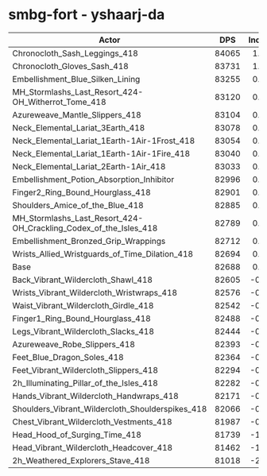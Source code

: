 # smbg-fort - yshaarj-da
| Actor | DPS | Increase |
|---|:---:|:---:|
|Chronocloth_Sash_Leggings_418|84065|1.67%|
|Chronocloth_Gloves_Sash_418|83731|1.26%|
|Embellishment_Blue_Silken_Lining|83255|0.69%|
|MH_Stormlashs_Last_Resort_424-OH_Witherrot_Tome_418|83120|0.52%|
|Azureweave_Mantle_Slippers_418|83104|0.50%|
|Neck_Elemental_Lariat_3Earth_418|83078|0.47%|
|Neck_Elemental_Lariat_1Earth-1Air-1Frost_418|83054|0.44%|
|Neck_Elemental_Lariat_1Earth-1Air-1Fire_418|83040|0.43%|
|Neck_Elemental_Lariat_2Earth-1Air_418|83033|0.42%|
|Embellishment_Potion_Absorption_Inhibitor|82996|0.37%|
|Finger2_Ring_Bound_Hourglass_418|82901|0.26%|
|Shoulders_Amice_of_the_Blue_418|82885|0.24%|
|MH_Stormlashs_Last_Resort_424-OH_Crackling_Codex_of_the_Isles_418|82789|0.12%|
|Embellishment_Bronzed_Grip_Wrappings|82712|0.03%|
|Wrists_Allied_Wristguards_of_Time_Dilation_418|82694|0.01%|
|Base|82688|0.00%|
|Back_Vibrant_Wildercloth_Shawl_418|82605|-0.10%|
|Wrists_Vibrant_Wildercloth_Wristwraps_418|82576|-0.14%|
|Waist_Vibrant_Wildercloth_Girdle_418|82542|-0.18%|
|Finger1_Ring_Bound_Hourglass_418|82488|-0.24%|
|Legs_Vibrant_Wildercloth_Slacks_418|82444|-0.30%|
|Azureweave_Robe_Slippers_418|82393|-0.36%|
|Feet_Blue_Dragon_Soles_418|82364|-0.39%|
|Feet_Vibrant_Wildercloth_Slippers_418|82294|-0.48%|
|2h_Illuminating_Pillar_of_the_Isles_418|82282|-0.49%|
|Hands_Vibrant_Wildercloth_Handwraps_418|82171|-0.63%|
|Shoulders_Vibrant_Wildercloth_Shoulderspikes_418|82066|-0.75%|
|Chest_Vibrant_Wildercloth_Vestments_418|81987|-0.85%|
|Head_Hood_of_Surging_Time_418|81739|-1.15%|
|Head_Vibrant_Wildercloth_Headcover_418|81462|-1.48%|
|2h_Weathered_Explorers_Stave_418|81018|-2.02%|
